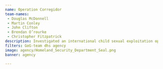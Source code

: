 ```yaml
---
name: Operation Corregidor
team-names: 
 - Douglas McDonnell 
 - Martin Conley 
 - John Clifton 
 - Brendan O’rourke 
 - Christopher Fitzpatrick
description: Investigated an international child sexual exploitation operation resulting in the rescue of 114 children, 47 arrests, and 17 convictions.
filters: GoG-team dhs agency
image: agency/Homeland_Security_Department_Seal.png
banner: agency

---
```

